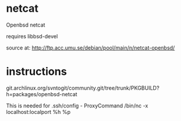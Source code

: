 # netcat
Openbsd netcat

requires libbsd-devel

source at: http://ftp.acc.umu.se/debian/pool/main/n/netcat-openbsd/

# instructions
git.archlinux.org/svntogit/community.git/tree/trunk/PKGBUILD?h=packages/openbsd-netcat

This is needed for .ssh/config - ProxyCommand /bin/nc -x localhost:localport %h %p
